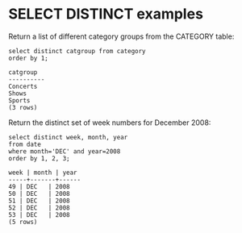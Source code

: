 # SELECT DISTINCT examples<a name="r_DISTINCT_examples"></a>



Return a list of different category groups from the CATEGORY table:

```
select distinct catgroup from category
order by 1;

catgroup
----------
Concerts
Shows
Sports
(3 rows)
```

Return the distinct set of week numbers for December 2008:

```
select distinct week, month, year 
from date
where month='DEC' and year=2008
order by 1, 2, 3;

week | month | year
-----+-------+------
49 | DEC   | 2008
50 | DEC   | 2008
51 | DEC   | 2008
52 | DEC   | 2008
53 | DEC   | 2008
(5 rows)
```